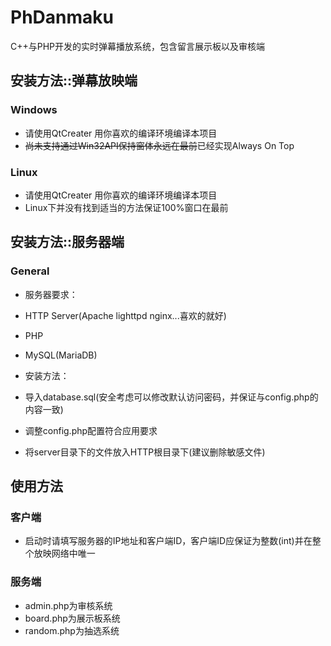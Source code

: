 # PhDanmaku
C++与PHP开发的实时弹幕播放系统，包含留言展示板以及审核端

## 安装方法::弹幕放映端
### Windows
 - 请使用QtCreater 用你喜欢的编译环境编译本项目
 - ~~尚未支持通过Win32API保持窗体永远在最前~~已经实现Always On Top
 
### Linux
 - 请使用QtCreater 用你喜欢的编译环境编译本项目
 - Linux下并没有找到适当的方法保证100%窗口在最前
 
## 安装方法::服务器端

### General
 - 服务器要求：
 - HTTP Server(Apache lighttpd nginx...喜欢的就好)
 - PHP
 - MySQL(MariaDB)
 
 - 安装方法：
 - 导入database.sql(安全考虑可以修改默认访问密码，并保证与config.php的内容一致)
 - 调整config.php配置符合应用要求
 - 将server目录下的文件放入HTTP根目录下(建议删除敏感文件)
 
## 使用方法

### 客户端
 - 启动时请填写服务器的IP地址和客户端ID，客户端ID应保证为整数(int)并在整个放映网络中唯一
 
### 服务端
 - admin.php为审核系统
 - board.php为展示板系统
 - random.php为抽选系统

